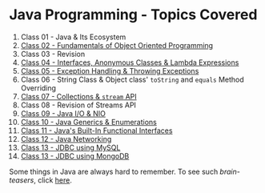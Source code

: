 # Java Programming - Topics Covered

 1. Class 01 - Java & Its Ecosystem
 2. [Class 02 - Fundamentals of Object Oriented Programming](./src/class02_oop/notes.md)
 3. Class 03 - Revision
 4. [Class 04 - Interfaces, Anonymous Classes & Lambda Expressions](./src/class04_lambda/notes.md)
 5. [Class 05 - Exception Handling & Throwing Exceptions](./src/class05_error_handling/notes.md)
 6. Class 06 - String Class & Object class' `toString` and `equals` Method Overriding
 7. [Class 07 - Collections & `stream` API](./src/class07_collections/notes.md)
 8. Class 08 - Revision of Streams API
 9. [Class 09 - Java I/O & NIO](./src/class09_io_nio/notes.md)
 10. [Class 10 - Java Generics & Enumerations](./src/class10_generics_and_enums/notes.md)
 11. [Class 11 - Java's Built-In Functional Interfaces](./src/class11_functional_interfaces/notes.md)
 12. [Class 12 - Java Networking](./src/class12_networking/notes.md)
 13. [Class 13 - JDBC using MySQL](./src/class13_jdbc_mysql/notes.md)
 13. [Class 13 - JDBC using MongoDB](./src/class13_jdbc_mongo/notes.md)

Some things in Java are always hard to remember. To see such *brain-teasers*, click [here](./brain-teasers.md).
